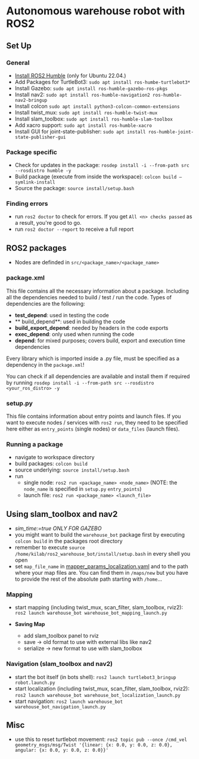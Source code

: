 # Autonomous warehouse robot with ROS2

## Set Up

### General 

- [Install ROS2 Humble](https://docs.ros.org/en/humble/Installation/Ubuntu-Install-Debs.html) (only for Ubuntu 22.04.)
- Add Packages for TurtleBot3: `sudo apt install ros-humbe-turtlebot3*`
- Install Gazebo: `sudo apt install ros-humble-gazebo-ros-pkgs`
- Install nav2: `sudo apt install ros-humble-navigation2 ros-humble-nav2-bringup`
- Install colcon `sudo apt install python3-colcon-common-extensions`
- Install twist_mux: `sudo apt install ros-humble-twist-mux`
- Install slam_toolbox: `sudo apt install ros-humble-slam-toolbox`
- Add xacro support: `sudo apt install ros-humble-xacro`
- Install GUI for joint-state-publisher: `sudo apt install ros-humble-joint-state-publisher-gui`

### Package specific

- Check for updates in the package: `rosdep install -i --from-path src --rosdistro humble -y`
- Build package (execute from inside the workspace): `colcon build —symlink-install`
- Source the package: `source install/setup.bash`

### Finding errors
- run `ros2 doctor` to check for errors. If you get `All <n> checks passed` as a result, you're good to go.
- run `ros2 doctor --report` to receive a full report

## ROS2 packages

- Nodes are definded in `src/<package_name>/<package_name>`

### package.xml

This file contains all the necessary information about a package. Including all the dependencies needed to build / test / run the code. Types of dependencies are the following:
- **test_depend**: used in testing the code
- ** build_depend**: used in building the code
- **build_export_depend**: needed by headers in the code exports
- **exec_depend**: only used when running the code
- **depend**: for mixed purposes; covers build, export and execution time dependencies

Every library which is imported inside a .py file, must be specified as a dependency in the `package.xml`!

You can check if all dependencies are available and install them if required by running `rosdep install -i --from-path src --rosdistro <your_ros_distro> -y`

### setup.py

This file contains information about entry points and launch files. If you want to execute nodes / services with `ros2 run`, they need to be specified here either as `entry_points` (single nodes) or `data_files` (launch files).

### Running a package
- navigate to workspace directory
- build packages: `colcon build`
- source underlying: `source install/setup.bash`
- run
  - single node: `ros2 run <package_name> <node_name>` (NOTE: the `node_name` is specified in `setup.py` `entry_points`)
  - launch file: `ros2 run <package_name> <launch_file>`

## Using slam_toolbox and nav2
- *sim_time:=true ONLY FOR GAZEBO*
- you might want to build the `warehouse_bot` package first by executing `colcon build` in the packages root directory 
- remember to execute `source /home/kilab/ros2_warehouse_bot/install/setup.bash` in every shell you open
- set `map_file_name` in [mapper_params_localization.yaml](./src/warehouse_bot/config/mapper_params_localization.yaml) and to the path where your map files are. You can find them in `/maps/new` but you have to provide the rest of the absolute path starting with `/home`...

### Mapping
- start mapping (including twist_mux, scan_filter, slam_toolbox, rviz2): `ros2 launch warehouse_bot warehouse_bot_mapping_launch.py`

- **Saving Map**
    - add slam_toolbox panel to rviz
    - save → old format to use with external libs like nav2
    - serialize → new format to use with slam_toolbox

### Navigation (slam_toolbox and nav2)
- start the bot itself (in bots shell): `ros2 launch turtlebot3_bringup robot.launch.py`
- start localization (including twist_mux, scan_filter, slam_toolbox, rviz2): `ros2 launch warehouse_bot warehouse_bot_localization_launch.py`
- start navigation: `ros2 launch warehouse_bot warehouse_bot_navigation_launch.py`

## Misc

- use this to reset turtlebot movement: `ros2 topic pub --once /cmd_vel geometry_msgs/msg/Twist '{linear: {x: 0.0, y: 0.0, z: 0.0}, angular: {x: 0.0, y: 0.0, z: 0.0}}'`